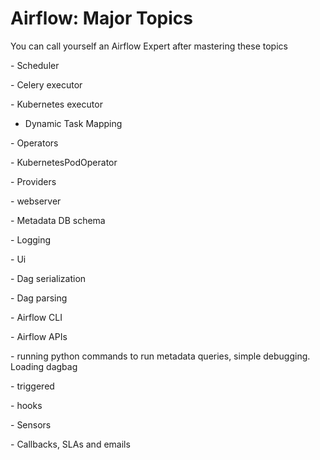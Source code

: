 # Airflow: Major Topics

You can call yourself an Airflow Expert after mastering these topics

\- Scheduler

\- Celery executor

\- Kubernetes executor

* Dynamic Task Mapping

\- Operators

\- KubernetesPodOperator

\- Providers

\- webserver

\- Metadata DB schema

\- Logging

\- Ui&#x20;

\- Dag serialization

\- Dag parsing

\- Airflow CLI

\- Airflow APIs

\- running python commands to run metadata queries, simple debugging. Loading dagbag

\- triggered

\- hooks

\- Sensors

\- Callbacks, SLAs and emails

